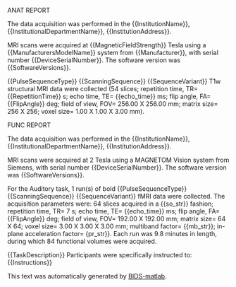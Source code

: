 ANAT REPORT

The data acquisition was performed in the {{InstitutionName}}, {{InstitutionalDepartmentName}},
{{InstitutionAddress}}.

MRI scans were acquired at {{MagneticFieldStrength}} Tesla using a {{ManufacturersModelName}}
system from {{Manufacturer}}, with serial number {{DeviceSerialNumber}}.
The software version was {{SoftwareVersions}}.

{{PulseSequenceType}} {{ScanningSequence}} {{SequenceVariant}} T1w structural MRI
data were collected (54 slices; repetition time, TR= {{RepetitionTime}} s; echo
time, TE= {{echo_time}} ms; flip angle, FA= {{FlipAngle}} deg; field of view,
FOV= 256.00 X 256.00 mm; matrix size= 256 X 256; voxel size= 1.00 X 1.00 X 3.00
mm).

FUNC REPORT

The data acquisition was performed in the {{InstitutionName}}, {{InstitutionalDepartmentName}},
{{InstitutionAddress}}.

MRI scans were acquired at 2 Tesla using a MAGNETOM Vision system from Siemens,
with serial number {{DeviceSerialNumber}}. The software version was {{SoftwareVersions}}.

For the Auditory task, 1 run(s) of bold {{PulseSequenceType}} {{ScanningSequence}}
{{SequenceVariant}} fMRI data were collected. The acquisition parameters were:
64 slices acquired in a {{so_str}} fashion; repetition time, TR= 7 s; echo time,
TE= {{echo_time}} ms; flip angle, FA= {{FlipAngle}} deg; field of view, FOV= 192.00
X 192.00 mm; matrix size= 64 X 64; voxel size= 3.00 X 3.00 X 3.00 mm; multiband
factor= {{mb_str}}; in-plane acceleration factor= {pr_str}}. Each run was
9.8 minutes in length, during which 84 functional volumes were acquired.

{{TaskDescription}} Participants were specifically instructed to: {{Instructions}}

This text was automatically generated by [BIDS-matlab](https://github.com/bids-standard/bids-matlab).
